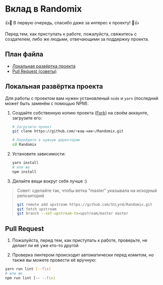 # Вклад в Randomix

👍🎉 В первую очередь, спасибо даже за интерес к проекту! 🎉👍

Перед тем, как приступать к работе, пожалуйста, свяжитесь с создателем, либо же людьми, отвечающими за поддержку проекта.

## План файла

- [Локальная развёртка проекта](#локальная-развёртка-проекта)
- [Pull Request (советы)](#pull-request)

## Локальная развёртка проекта

Для работы с проектом вам нужен установленый `node` и `yarn` (последний может быть заменём с помощью NPM).

1.  Создайте собственную копию проекта ([Fork](https://help.github.com/articles/fork-a-repo/)) на своём аккаунте,
    загрузите его:

    ```sh
    # Загрузите проект
    git clone https://github.com/<ваш-ник>/Randomix.git

    # Перейдите в нужную директорию
    cd Randomix
    ```

2. Установите зависимости:

    ```sh
    yarn install
    # или же
    npm install
    ```

3. Делайте вещи вокруг себя лучше :)

> Совет: сделайте так, чтобы ветка "master" указывала на исходный репозиторий
>
> ```sh
> git remote add upstream https://github.com/StLyn4/Randomix.git
> git fetch upstream
> git branch --set-upstream-to=upstream/master master
> ```

## Pull Request

1. Пожалуйста, перед тем, как приступать к работе, проверьте, не делает ли её уже кто-то другой

2. Проверка линтером происходит автоматически перед комитом, но также вы можете провести её вручную:
```sh
yarn run lint [--fix]
# или же
npm run lint [-- --fix]
```
